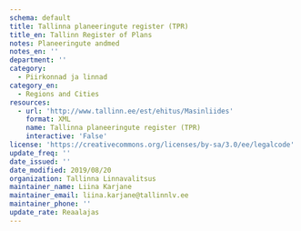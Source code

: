 ```yaml
---
schema: default
title: Tallinna planeeringute register (TPR)
title_en: Tallinn Register of Plans
notes: Planeeringute andmed
notes_en: ''
department: ''
category:
  - Piirkonnad ja linnad
category_en:
  - Regions and Cities
resources:
  - url: 'http://www.tallinn.ee/est/ehitus/Masinliides'
    format: XML
    name: Tallinna planeeringute register (TPR)
    interactive: 'False'
license: 'https://creativecommons.org/licenses/by-sa/3.0/ee/legalcode'
update_freq: ''
date_issued: ''
date_modified: 2019/08/20
organization: Tallinna Linnavalitsus
maintainer_name: Liina Karjane
maintainer_email: liina.karjane@tallinnlv.ee
maintainer_phone: ''
update_rate: Reaalajas
---
```

